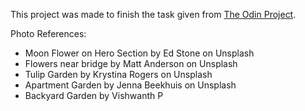 This project was made to finish the task given from [The Odin Project](https://www.theodinproject.com/lessons/foundations-landing-page).

Photo References:
- Moon Flower on Hero Section by Ed Stone on Unsplash
- Flowers near bridge by Matt Anderson on Unsplash
- Tulip Garden by Krystina Rogers on Unsplash
- Apartment Garden by Jenna Beekhuis on Unsplash
- Backyard Garden by Vishwanth P